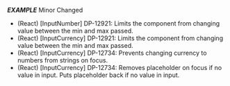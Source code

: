 ___EXAMPLE___
Minor
Changed
- (React) [InputNumber] DP-12921: Limits the component from changing value between the min and max passed.
- (React) [InputCurrency] DP-12921: Limits the component from changing value between the min and max passed.
- (React) [InputCurrency] DP-12734: Prevents changing currency to numbers from strings on focus.
- (React) [InputCurrency] DP-12734: Removes placeholder on focus if no value in input. Puts placeholder back if no value in input.

